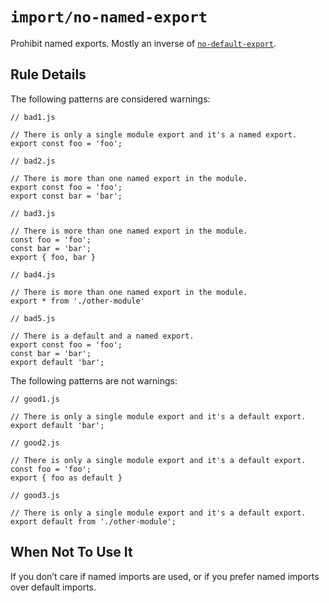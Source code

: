 `import/no-named-export`
========================

Prohibit named exports. Mostly an inverse of [`no-default-export`](./no-default-export.md).

Rule Details
------------

The following patterns are considered warnings:

    // bad1.js

    // There is only a single module export and it's a named export.
    export const foo = 'foo';

    // bad2.js

    // There is more than one named export in the module.
    export const foo = 'foo';
    export const bar = 'bar';

    // bad3.js

    // There is more than one named export in the module.
    const foo = 'foo';
    const bar = 'bar';
    export { foo, bar }

    // bad4.js

    // There is more than one named export in the module.
    export * from './other-module'

    // bad5.js

    // There is a default and a named export.
    export const foo = 'foo';
    const bar = 'bar';
    export default 'bar';

The following patterns are not warnings:

    // good1.js

    // There is only a single module export and it's a default export.
    export default 'bar';

    // good2.js

    // There is only a single module export and it's a default export.
    const foo = 'foo';
    export { foo as default }

    // good3.js

    // There is only a single module export and it's a default export.
    export default from './other-module';

When Not To Use It
------------------

If you don’t care if named imports are used, or if you prefer named imports over default imports.
